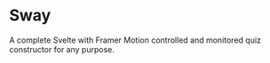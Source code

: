 # Sway
A complete Svelte with Framer Motion controlled and monitored quiz constructor for any purpose.
